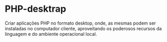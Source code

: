 # PHP-desktrap
Criar aplicações PHP no formato desktop, onde, as mesmas podem ser instaladas no computador cliente, aproveitando os poderosos recursos da linguagem e do ambiente operacional local.
